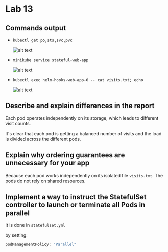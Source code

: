 # Lab 13

## Commands output

- `kubectl get po,sts,svc,pvc`

    ![alt text](screenshots/7.png)

- `minikube service stateful-web-app`

    ![alt text](screenshots/8.png)

- `kubectl exec helm-hooks-web-app-0 -- cat visits.txt; echo`

    ![alt text](screenshots/9.png)

## Describe and explain differences in the report

Each pod operates independently on its storage, which leads to different visit counts.

It's clear that each pod is getting a balanced number of visits and the load is divided across the different pods.

## Explain why ordering guarantees are unnecessary for your app

Because each pod works independently on its isolated file `visits.txt`. The pods do not rely on shared resources.

## Implement a way to instruct the StatefulSet controller to launch or terminate all Pods in parallel

It is done in `statefulset.yml`

by setting:

```bash
podManagementPolicy: "Parallel"
```
